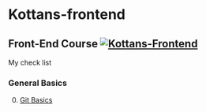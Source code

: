 # Kottans-frontend
## Front-End Course  [![Kottans-Frontend][icon-kottans]][kottans-frontend]


My check list 


### General Basics
0. [Git Basics](git_and_github/git_and_github.md)

[icon-kottans]: https://img.shields.io/badge/%3D(%5E.%5E)%3D-frontend-yellow.svg
[kottans-frontend]: https://github.com/kottans/frontend
